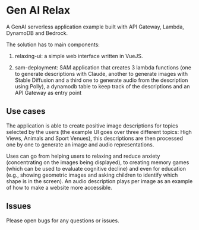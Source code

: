 # Gen AI Relax 

A GenAI serverless application example built with API Gateway, Lambda, DynamoDB and Bedrock.

The solution has to main components:

1. relaxing-ui: a simple web interface written in VueJS.

2. sam-deployment: SAM application that creates 3 lambda functions (one to generate descriptions with Claude, another to generate images with Stable Diffusion and a third one to generate audio from the description using Polly), a dynamodb table to keep track of the descriptions and an API Gateway as entry point

## Use cases

The application is able to create positive image descriptions for topics selected by the users (the example UI goes over three different topics: High Views, Animals and Sport Venues), this descriptions are then processed one by one to generate an image and audio representations. 

Uses can go from helping users to relaxing and reduce anxiety (concentrating on the images being displayed), to creating memory games (which can be used to evaluate cognitive decline) and even for education (e.g., showing geometric images and asking children to identify which shape is in the screen). An audio description plays per image as an example of how to make a website more accessible.


## Issues

Please open bugs for any questions or issues.